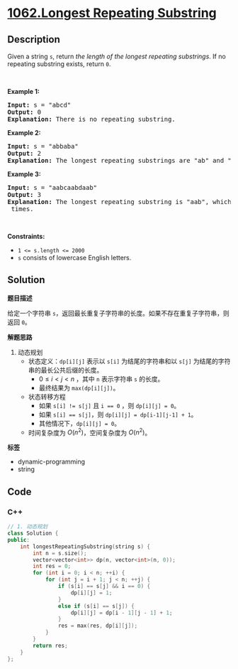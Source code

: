 # [1062.Longest Repeating Substring](https://leetcode.com/problems/longest-repeating-substring/description/)

## Description

<p>Given a string <code>s</code>, return <em>the length of the longest repeating substrings</em>. If no repeating substring exists, return <code>0</code>.</p>

<p>&nbsp;</p>
<p><strong class="example">Example 1:</strong></p>

<pre>
<strong>Input:</strong> s = &quot;abcd&quot;
<strong>Output:</strong> 0
<strong>Explanation: </strong>There is no repeating substring.
</pre>

<p><strong class="example">Example 2:</strong></p>

<pre>
<strong>Input:</strong> s = &quot;abbaba&quot;
<strong>Output:</strong> 2
<strong>Explanation: </strong>The longest repeating substrings are &quot;ab&quot; and &quot;ba&quot;, each of which occurs twice.
</pre>

<p><strong class="example">Example 3:</strong></p>

<pre>
<strong>Input:</strong> s = &quot;aabcaabdaab&quot;
<strong>Output:</strong> 3
<strong>Explanation: </strong>The longest repeating substring is &quot;aab&quot;, which occurs <code>3</code> times.
</pre>

<p>&nbsp;</p>
<p><strong>Constraints:</strong></p>

<ul>
  <li><code>1 &lt;= s.length &lt;= 2000</code></li>
  <li><code>s</code> consists of lowercase English letters.</li>
</ul>

## Solution

**题目描述**

给定一个字符串 `s`，返回最长重复子字符串的长度。如果不存在重复子字符串，则返回 `0`。

**解题思路**

1. 动态规划
   - 状态定义：`dp[i][j]` 表示以 `s[i]` 为结尾的字符串和以 `s[j]` 为结尾的字符串的最长公共后缀的长度。
     - $0 \leq i < j < n$ ，其中 `n` 表示字符串 `s` 的长度。
     - 最终结果为 `max(dp[i][j])`。
   - 状态转移方程
     - 如果 `s[i] != s[j]` 且 `i == 0` ，则 `dp[i][j] = 0`。
     - 如果 `s[i] == s[j]`，则 `dp[i][j] = dp[i-1][j-1] + 1`。
     - 其他情况下，`dp[i][j] = 0`。
   - 时间复杂度为 $O(n^2)$，空间复杂度为 $O(n^2)$。

**标签**

- dynamic-programming
- string

<!-- code start -->
## Code

### C++

```cpp
// 1. 动态规划
class Solution {
public:
    int longestRepeatingSubstring(string s) {
        int n = s.size();
        vector<vector<int>> dp(n, vector<int>(n, 0));
        int res = 0;
        for (int i = 0; i < n; ++i) {
            for (int j = i + 1; j < n; ++j) {
                if (s[i] == s[j] && i == 0) {
                    dp[i][j] = 1;
                }
                else if (s[i] == s[j]) {
                    dp[i][j] = dp[i - 1][j - 1] + 1;
                }
                res = max(res, dp[i][j]);
            }
        }
        return res;
    }
};
```

<!-- code end -->
